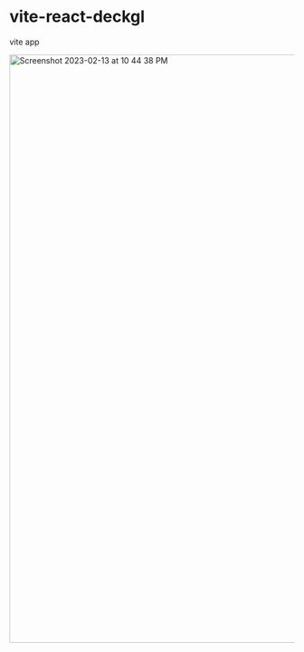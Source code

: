 # vite-react-deckgl
vite app

<img width="1038" alt="Screenshot 2023-02-13 at 10 44 38 PM" src="https://user-images.githubusercontent.com/2341775/218474281-38f131e3-bbea-4af0-94de-cf15bee8ef9a.png">
